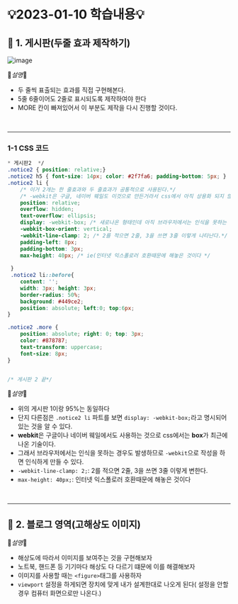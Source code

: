 # 💡2023-01-10 학습내용💡

## 🔎 1. 게시판(두줄 효과 제작하기)
![image](https://user-images.githubusercontent.com/94120988/211494715-18579e5c-1fce-433e-a891-434312116737.png)


📕*설명*📕
- 두 줄씩 표출되는 효과를 직접 구현해본다.
- 5줄 6줄이어도 2줄로 표시되도록 제작하여야 한다
- MORE 칸이 빠져있어서 이 부분도 제작을 다시 진행할 것이다.
<br>
<hr>

### 1-1 CSS 코드
```CSS
* 게시판2  */
.notice2 { position: relative;}
.notice2 h5 { font-size: 14px; color: #2f7fa6; padding-bottom: 5px; }
.notice2 li { 
    /* 이거 2개는 한 줄효과와 두 줄효과가 공통적으로 사용된다.*/
    /* -webkit은 구글, 네이버 웨일도 이것으로 만든거라서 css에서 아직 상용화 되지 않은 기술을 쓸때 -webkit붙여서 사용하면 된다. */
    position: relative; 
    overflow: hidden;
    text-overflow: ellipsis;
    display: -webkit-box; /* 새로나온 형태인데 아직 브라우저에서는 인식을 못하는 경우가 많아서 따로 설정을 해줘야한다.*/
    -webkit-box-orient: vertical;
    -webkit-line-clamp: 2; /* 2를 적으면 2줄, 3을 쓰면 3줄 이렇게 나타난다.*/
    padding-left: 8px;
    padding-bottom: 3px;
    max-height: 40px; /* ie(인터넷 익스폴로러 호환때문에 해놓은 것이다 */
    
 }
 .notice2 li::before{
    content: '';
    width: 3px; height: 3px;
    border-radius: 50%;
    background: #449ce2;
    position: absolute; left:0; top:6px;
}

.notice2 .more { 
    position: absolute; right: 0; top: 3px;
    color: #878787;
    text-transform: uppercase;
    font-size: 8px;
}


/* 게시판 2 끝*/
```
📕*설명*📕
- 위의 게시판 1이랑 95%는 동일하다
- 단지 다른점은 ```.notice2 li``` 파트를 보면 ```display: -webkit-box;```라고 명시되어 있는 것을 알 수 있다.
- <b>webkit</b>은 구글이나 네이버 웨일에서도 사용하는 것으로 css에서는 <b>box</b>가 최근에 나온 기술이다.
- 그래서 브라우저에서는 인식을 못하는 경우도 발생하므로 ```-webkit```으로 작성을 하면 인식하게 만들 수 있다.
- ```-webkit-line-clamp: 2;```: 2를 적으면 2줄, 3을 쓰면 3줄 이렇게 변한다. 
- ```max-height: 40px;```: 인터넷 익스폴로러 호환때문에 해놓은 것이다 
<br>
<hr>

## 🔎 2. 블로그 영역(고해상도 이미지)
📕*설명*📕
- 해상도에 따라서 이미지를 보여주는 것을 구현해보자
- 노트북, 핸드폰 등 기기마다 해상도 다 다르기 떄문에 이를 해결해보자
- 이미지를 사용할 때는 ```<figure>```태그를 사용하자
- ```viewport``` 설정을 하게되면 장치에 맞게 내가 설계한대로 나오게 된다( 설정을 안할경우 컴퓨터 화면으로만 나온다.)

